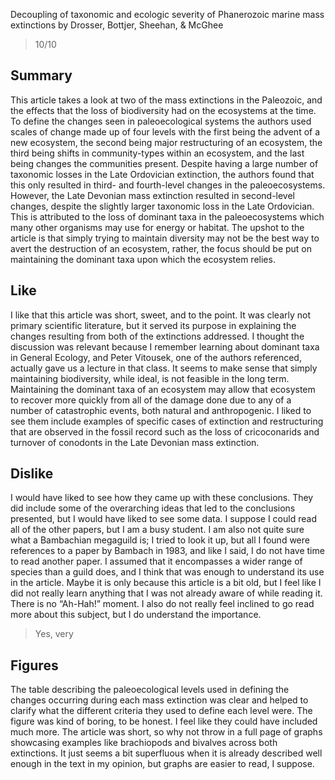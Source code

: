 Decoupling of taxonomic and ecologic severity of Phanerozoic marine mass extinctions by Drosser, Bottjer, Sheehan, & McGhee

> 10/10

## Summary

This article takes a look at two of the mass extinctions in the Paleozoic, and the effects that the loss of biodiversity had on the ecosystems at the time.  To define the changes seen in paleoecological systems the authors used scales of change made up of four levels with the first being the advent of a new ecosystem, the second being major restructuring of an ecosystem, the third being shifts in community-types within an ecosystem, and the last being changes the communities present.  Despite having a large number of taxonomic losses in the Late Ordovician extinction, the authors found that this only resulted in third- and fourth-level changes in the paleoecosystems.  However, the Late Devonian mass extinction resulted in second-level changes, despite the slightly larger taxonomic loss in the Late Ordovician.  This is attributed to the loss of dominant taxa in the paleoecosystems which many other organisms may use for energy or habitat.  The upshot to the article is that simply trying to maintain diversity may not be the best way to avert the destruction of an ecosystem, rather, the focus should be put on maintaining the dominant taxa upon which the ecosystem relies.

## Like
I like that this article was short, sweet, and to the point.  It was clearly not primary scientific literature, but it served its purpose in explaining the changes resulting from both of the extinctions addressed.  I thought the discussion was relevant because I remember learning about dominant taxa in General Ecology, and Peter Vitousek, one of the authors referenced, actually gave us a lecture in that class.  It seems to make sense that simply maintaining biodiversity, while ideal, is not feasible in the long term.  Maintaining the dominant taxa of an ecosystem may allow that ecosystem to recover more quickly from all of the damage done due to any of a number of catastrophic events, both natural and anthropogenic.  I liked to see them include examples of specific cases of extinction and restructuring that are observed in the fossil record such as the loss of cricoconarids and turnover of conodonts in the Late Devonian mass extinction.  

## Dislike
I would have liked to see how they came up with these conclusions.  They did include some of the overarching ideas that led to the conclusions presented, but I would have liked to see some data.  I suppose I could read all of the other papers, but I am a busy student.  I am also not quite sure what a Bambachian megaguild is; I tried to look it up, but all I found were references to a paper by Bambach in 1983, and like I said, I do not have time to read another paper.  I assumed that it encompasses a wider range of species than a guild does, and I think that was enough to understand its use in the article.  Maybe it is only because this article is a bit old, but I feel like I did not really learn anything that I was not already aware of while reading it.  There is no “Ah-Hah!” moment.  I also do not really feel inclined to go read more about this subject, but I do understand the importance.  

> Yes, very 

## Figures
The table describing the paleoecological levels used in defining the changes occurring during each mass extinction was clear and helped to clarify what the different criteria they used to define each level were.  The figure was kind of boring, to be honest.  I feel like they could have included much more.  The article was short, so why not throw in a full page of graphs showcasing examples like brachiopods and bivalves across both extinctions.  It just seems a bit superfluous when it is already described well enough in the text in my opinion, but graphs are easier to read, I suppose.
